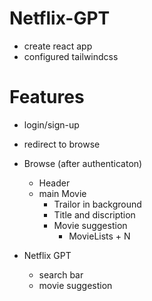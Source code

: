 # Netflix-GPT

- create react app
- configured tailwindcss

# Features

- login/sign-up
- redirect to browse 

- Browse (after authenticaton)
    - Header
    - main Movie
      - Trailor in background
      - Title and discription
      - Movie suggestion
        - MovieLists + N

- Netflix GPT
  - search bar
  - movie suggestion
